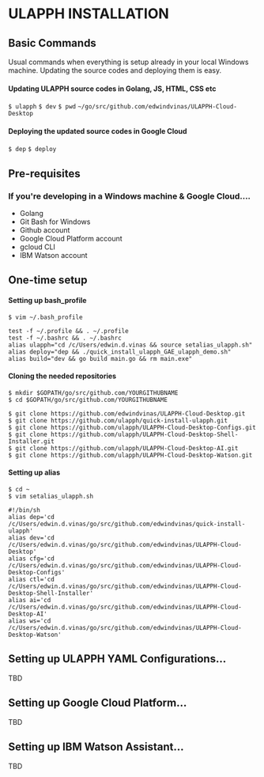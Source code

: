 # ULAPPH INSTALLATION

## Basic Commands
Usual commands when everything is setup already in your local Windows machine. Updating the source codes and deploying them is easy.

#### Updating ULAPPH source codes in Golang, JS, HTML, CSS etc
`$ ulapph`
`$ dev`
`$ pwd`
`~/go/src/github.com/edwindvinas/ULAPPH-Cloud-Desktop`

#### Deploying the updated source codes in Google Cloud
`$ dep`
`$ deploy`

## Pre-requisites
### If you're developing in a Windows machine & Google Cloud....
- Golang
- Git Bash for Windows
- Github account
- Google Cloud Platform account
- gcloud CLI
- IBM Watson account

## One-time setup

#### Setting up bash_profile
`$ vim ~/.bash_profile`

```
test -f ~/.profile && . ~/.profile
test -f ~/.bashrc && . ~/.bashrc
alias ulapph="cd /c/Users/edwin.d.vinas && source setalias_ulapph.sh"
alias deploy="dep && ./quick_install_ulapph_GAE_ulapph_demo.sh"
alias build="dev && go build main.go && rm main.exe"
```

#### Cloning the needed repositories
```
$ mkdir $GOPATH/go/src/github.com/YOURGITHUBNAME
$ cd $GOPATH/go/src/github.com/YOURGITHUBNAME

$ git clone https://github.com/edwindvinas/ULAPPH-Cloud-Desktop.git
$ git clone https://github.com/ulapph/quick-install-ulapph.git
$ git clone https://github.com/ulapph/ULAPPH-Cloud-Desktop-Configs.git
$ git clone https://github.com/ulapph/ULAPPH-Cloud-Desktop-Shell-Installer.git
$ git clone https://github.com/ulapph/ULAPPH-Cloud-Desktop-AI.git
$ git clone https://github.com/ulapph/ULAPPH-Cloud-Desktop-Watson.git
```

#### Setting up alias
```
$ cd ~
$ vim setalias_ulapph.sh

#!/bin/sh
alias dep='cd /c/Users/edwin.d.vinas/go/src/github.com/edwindvinas/quick-install-ulapph'
alias dev='cd /c/Users/edwin.d.vinas/go/src/github.com/edwindvinas/ULAPPH-Cloud-Desktop'
alias cfg='cd /c/Users/edwin.d.vinas/go/src/github.com/edwindvinas/ULAPPH-Cloud-Desktop-Configs'
alias ctl='cd /c/Users/edwin.d.vinas/go/src/github.com/edwindvinas/ULAPPH-Cloud-Desktop-Shell-Installer'
alias ai='cd /c/Users/edwin.d.vinas/go/src/github.com/edwindvinas/ULAPPH-Cloud-Desktop-AI'
alias ws='cd /c/Users/edwin.d.vinas/go/src/github.com/edwindvinas/ULAPPH-Cloud-Desktop-Watson'
```

## Setting up ULAPPH YAML Configurations...
TBD

## Setting up Google Cloud Platform...
TBD

## Setting up IBM Watson Assistant...
TBD